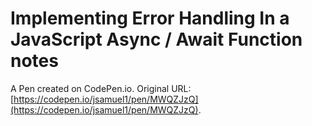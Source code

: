 # Implementing Error Handling In a JavaScript Async / Await Function  notes

A Pen created on CodePen.io. Original URL: [https://codepen.io/jsamuel1/pen/MWQZJzQ](https://codepen.io/jsamuel1/pen/MWQZJzQ).

